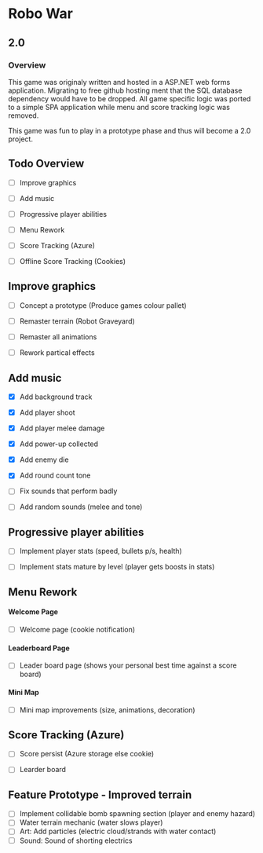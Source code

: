 # Robo War
## 2.0

### Overview
This game was originaly written and hosted in a ASP.NET web forms application.
Migrating to free github hosting ment that the SQL database dependency would have to be dropped. All game specific logic was ported to a simple SPA application while menu and score tracking logic was removed.

This game was fun to play in a prototype phase and thus will become a 2.0 project.


## Todo Overview
- [ ] Improve graphics
- [ ] Add music
- [ ] Progressive player abilities
- [ ] Menu Rework
- [ ] Score Tracking (Azure)
- [ ] Offline Score Tracking (Cookies)


## Improve graphics
- [ ] Concept a prototype (Produce games colour pallet)
- [ ] Remaster terrain (Robot Graveyard)
- [ ] Remaster all animations
- [ ] Rework partical effects


## Add music
- [x] Add background track
- [x] Add player shoot
- [x] Add player melee damage
- [x] Add power-up collected
- [x] Add enemy die
- [x] Add round count tone
- [ ] Fix sounds that perform badly
- [ ] Add random sounds (melee and tone)


## Progressive player abilities
- [ ] Implement player stats (speed, bullets p/s, health)
- [ ] Implement stats mature by level (player gets boosts in stats)


## Menu Rework
#### Welcome Page
- [ ] Welcome page (cookie notification)
#### Leaderboard Page
- [ ] Leader board page (shows your personal best time against a score board)
#### Mini Map
- [ ] Mini map improvements (size, animations, decoration)


## Score Tracking (Azure)
- [ ] Score persist (Azure storage else cookie)
- [ ] Learder board


## Feature Prototype - Improved terrain
- [ ] Implement collidable bomb spawning section (player and enemy hazard)
- [ ] Water terrain mechanic (water slows player)
- [ ] Art: Add particles (electric cloud/strands with water contact)
- [ ] Sound: Sound of shorting electrics

